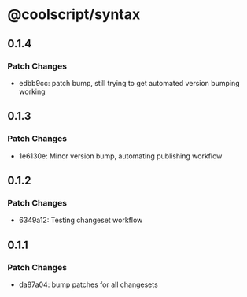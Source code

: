 # @coolscript/syntax

## 0.1.4

### Patch Changes

- edbb9cc: patch bump, still trying to get automated version bumping working

## 0.1.3

### Patch Changes

- 1e6130e: Minor version bump, automating publishing workflow

## 0.1.2

### Patch Changes

- 6349a12: Testing changeset workflow

## 0.1.1

### Patch Changes

- da87a04: bump patches for all changesets
